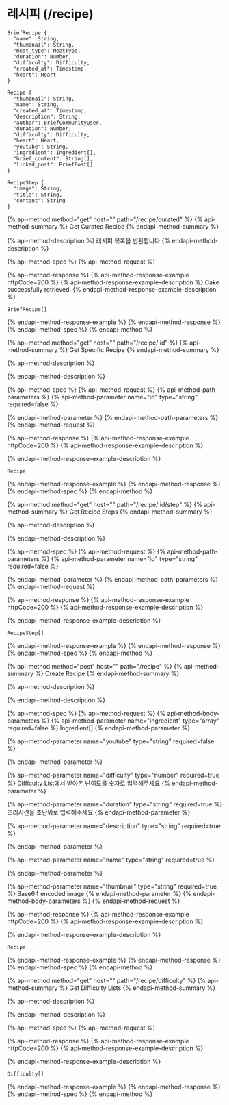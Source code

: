 # 레시피 \(/recipe\)

```text
BriefRecipe {
  "name": String,
  "thumbnail": String,
  "meat_type": MeatType,
  "duration": Number,
  "difficulty": Difficulty,
  "created_at": Timestamp,
  "heart": Heart
}

Recipe {
  "thumbnail": String,
  "name": String,
  "created_at": Timestamp,
  "description": String,
  "author": BriefCommunityUser,
  "duration": Number,
  "difficulty": Difficulty,
  "heart": Heart,
  "youtube": String,
  "ingredient": Ingredient[],
  "brief_content": String[],
  "linked_post": BriefPost[]
}

RecipeStep {
  "image": String,
  "title": String,
  "content": String
}
```

{% api-method method="get" host="" path="/recipe/curated" %}
{% api-method-summary %}
Get Curated Recipe
{% endapi-method-summary %}

{% api-method-description %}
레시피 목록을 반환합니다
{% endapi-method-description %}

{% api-method-spec %}
{% api-method-request %}

{% api-method-response %}
{% api-method-response-example httpCode=200 %}
{% api-method-response-example-description %}
Cake successfully retrieved.
{% endapi-method-response-example-description %}

```
BriefRecipe[]
```
{% endapi-method-response-example %}
{% endapi-method-response %}
{% endapi-method-spec %}
{% endapi-method %}

{% api-method method="get" host="" path="/recipe/:id" %}
{% api-method-summary %}
Get Specific Recipe
{% endapi-method-summary %}

{% api-method-description %}

{% endapi-method-description %}

{% api-method-spec %}
{% api-method-request %}
{% api-method-path-parameters %}
{% api-method-parameter name="id" type="string" required=false %}

{% endapi-method-parameter %}
{% endapi-method-path-parameters %}
{% endapi-method-request %}

{% api-method-response %}
{% api-method-response-example httpCode=200 %}
{% api-method-response-example-description %}

{% endapi-method-response-example-description %}

```
Recipe
```
{% endapi-method-response-example %}
{% endapi-method-response %}
{% endapi-method-spec %}
{% endapi-method %}

{% api-method method="get" host="" path="/recipe/:id/step" %}
{% api-method-summary %}
Get Recipe Steps
{% endapi-method-summary %}

{% api-method-description %}

{% endapi-method-description %}

{% api-method-spec %}
{% api-method-request %}
{% api-method-path-parameters %}
{% api-method-parameter name="id" type="string" required=false %}

{% endapi-method-parameter %}
{% endapi-method-path-parameters %}
{% endapi-method-request %}

{% api-method-response %}
{% api-method-response-example httpCode=200 %}
{% api-method-response-example-description %}

{% endapi-method-response-example-description %}

```
RecipeStep[]
```
{% endapi-method-response-example %}
{% endapi-method-response %}
{% endapi-method-spec %}
{% endapi-method %}

{% api-method method="post" host="" path="/recipe" %}
{% api-method-summary %}
Create Recipe
{% endapi-method-summary %}

{% api-method-description %}

{% endapi-method-description %}

{% api-method-spec %}
{% api-method-request %}
{% api-method-body-parameters %}
{% api-method-parameter name="ingredient" type="array" required=false %}
Ingredient\[\]
{% endapi-method-parameter %}

{% api-method-parameter name="youtube" type="string" required=false %}

{% endapi-method-parameter %}

{% api-method-parameter name="difficulty" type="number" required=true %}
Difficulty List에서 받아온 난이도를 숫자로 입력해주세요
{% endapi-method-parameter %}

{% api-method-parameter name="duration" type="string" required=true %}
조리시간을 초단위로 입력해주세요
{% endapi-method-parameter %}

{% api-method-parameter name="description" type="string" required=true %}

{% endapi-method-parameter %}

{% api-method-parameter name="name" type="string" required=true %}

{% endapi-method-parameter %}

{% api-method-parameter name="thumbnail" type="string" required=true %}
Base64 encoded image
{% endapi-method-parameter %}
{% endapi-method-body-parameters %}
{% endapi-method-request %}

{% api-method-response %}
{% api-method-response-example httpCode=200 %}
{% api-method-response-example-description %}

{% endapi-method-response-example-description %}

```
Recipe
```
{% endapi-method-response-example %}
{% endapi-method-response %}
{% endapi-method-spec %}
{% endapi-method %}

{% api-method method="get" host="" path="/recipe/difficulty" %}
{% api-method-summary %}
Get Difficulty Lists
{% endapi-method-summary %}

{% api-method-description %}

{% endapi-method-description %}

{% api-method-spec %}
{% api-method-request %}

{% api-method-response %}
{% api-method-response-example httpCode=200 %}
{% api-method-response-example-description %}

{% endapi-method-response-example-description %}

```
Difficulty[]
```
{% endapi-method-response-example %}
{% endapi-method-response %}
{% endapi-method-spec %}
{% endapi-method %}

